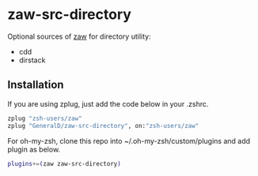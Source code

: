 # zaw-src-directory

Optional sources of [zaw](https://github.com/zsh-users/zaw) for directory utility:

- cdd
- dirstack

## Installation

If you are using zplug, just add the code below in your .zshrc.

```zsh
zplug "zsh-users/zaw"
zplug "GeneralD/zaw-src-directory", on:"zsh-users/zaw"
```

For oh-my-zsh, clone this repo into ~/.oh-my-zsh/custom/plugins and add plugin as below.

```zsh
plugins+=(zaw zaw-src-directory)
```
